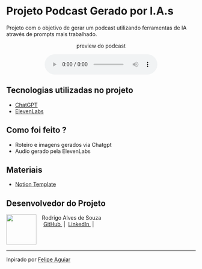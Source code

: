 # Projeto Podcast Gerado por I.A.s

Projeto com o objetivo de gerar um podcast utilizando ferramentas de IA através de prompts mais trabalhado.

<p align="center">
    preview do podcast
</p>

<div align="center">
    <audio src="output/podcast_editado.MP3" controls title="Podcast editado"></audio>
</div>

## Tecnologias utilizadas no projeto

- [ChatGPT](https://chat.openai.com/) 
- [ElevenLabs](https://beta.elevenlabs.io/)

## Como foi feito ?

- Roteiro e imagens gerados via Chatgpt
- Audio gerado pela ElevenLabs

## Materiais

- [Notion Template](https://www.notion.so/Podcast-AI-Studio-2832e301f3158088bd6def8e2b045a8b)

## Desenvolvedor do Projeto

<p>
    <img 
      align=left 
      margin=10 
      width=80 
      src="https://avatars.githubusercontent.com/u/163450820?v=4"
    />
    <p>&nbsp&nbsp&nbspRodrigo Alves de Souza<br>
    &nbsp&nbsp&nbsp
    <a 
        href="https://github.com/Digoas12">
        GitHub
    </a>
    &nbsp;|&nbsp;
    <a 
        href="https://www.linkedin.com/in/rodrigo-alves-de-souza-5a34b815b">
        LinkedIn
    </a>
    &nbsp;|&nbsp;</p>
</p>
<br/><br/>
<p>

---

Inpirado por [Felipe Aguiar](https://github.com/felipeAguiarCode)
